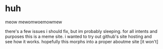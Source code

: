 # huh
meow
mewomwoemowmew

there's a few issues i should fix, but im probably sleeping. for all intents and purposes this is a meme site. i wanted to try out github's site hosting and see how it works.
hopefully this morphs into a proper aboutme site [it won't]
